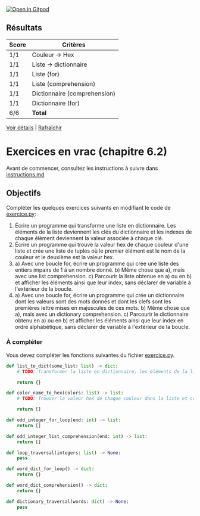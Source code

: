 [![Open in Gitpod](https://gitpod.io/button/open-in-gitpod.svg)](https://gitpod-redirect-0.herokuapp.com/)


## Résultats
Score | Critères
--- | ---
1/1 | Couleur -> Hex
1/1 | Liste -> dictionnaire
1/1 | Liste (for)
1/1 | Liste (comprehension)
1/1 | Dictionnaire (comprehension)
1/1 | Dictionnaire (for)
6/6 | **Total**

[Voir détails](./logs/tests_results.txt) | [Rafraîchir](../../)
# Exercices en vrac (chapitre 6.2)

Avant de commencer, consultez les instructions à suivre dans [instructions.md](instructions.md)

## Objectifs

Compléter les quelques exercices suivants en modifiant le code de [exercice.py](exercice.py):

1. Écrire un programme qui transforme une liste en dictionnaire. Les éléments de la liste deviennent les clés du dictionnaire et les indexes de chaque élément deviennent la valeur associée à chaque clé.
2. Écrire un programme qui trouve la valeur hex de chaque couleur d'une liste et crée une liste de tuples où le premier élément est le nom de la couleur et le deuxième est la valeur hex.
3. a) Avec une boucle for, écrire un programme qui crée une liste des entiers impairs de 1 à un nombre donné.
   b) Même chose que a), mais avec une list comprehension.
   c) Parcourir la liste obtenue en a) ou en b) et afficher les éléments ainsi que leur index, sans déclarer de variable à l'extérieur de la boucle.
4. a) Avec une boucle for, écrire un programme qui crée un dictionnaire dont les valeurs sont des mots donnés et  dont les clefs sont les premières lettre mises en majuscules de ces mots.
   b) Même chose que a), mais avec un dictionary comprehension.
   c) Parcourir le dictionnaire obtenu en a) ou en b) et afficher les éléments ainsi que leur index en ordre alphabétique, sans déclarer de variable à l'extérieur de la boucle.

### À compléter
Vous devez compléter les fonctions suivantes du fichier [exercice.py](exercice.py).

```python
def list_to_dict(some_list: list) -> dict:
    # TODO: Transformer la liste en dictionnaire, les éléments de la liste deviennent les clés et leur index deviennent les valeurs

    return {}

def color_name_to_hex(colors: list) -> list:
    # TODO: Trouver la valeur hex de chaque couleur dans la liste et créer une liste de tupple où le premier élément est le nom de la couleur et le deuxième est la valeur hex

    return []

def odd_integer_for_loop(end: int) -> list:
    return []

def odd_integer_list_comprehension(end: int) -> list:
    return []

def loop_traversal(integers: list) -> None:
    pass

def word_dict_for_loop() -> dict:
    return {}

def word_dict_comprehension() -> dict:
    return {}

def dictionary_traversal(words: dict) -> None:
    pass
```
